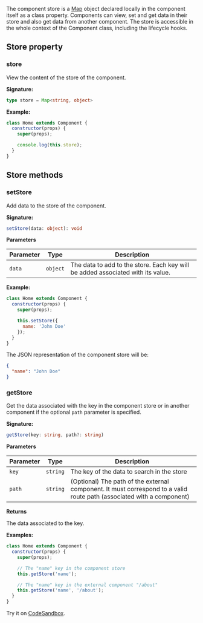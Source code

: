 <!-- markdownlint-disable MD041 -->

The component store is a [Map](https://developer.mozilla.org/en-US/docs/Web/JavaScript/Reference/Global_Objects/Map) object declared locally in the component itself as a class property. Components can view, set and get data in their store and also get data from another component. The store is accessible in the whole context of the Component class, including the lifecycle hooks.

## Store property

### store

View the content of the store of the component.

**Signature:**

<!-- prettier-ignore -->
```ts
type store = Map<string, object>
```

**Example:**

```js
class Home extends Component {
  constructor(props) {
    super(props);

    console.log(this.store);
  }
}
```

## Store methods​

### setStore

Add data to the store of the component.

**Signature:**

```ts
setStore(data: object): void
```

**Parameters**

| Parameter |   Type   | Description                                                                     |
| --------- | :------: | ------------------------------------------------------------------------------- |
| `data`    | `object` | The data to add to the store. Each key will be added associated with its value. |

**Example:**

```js
class Home extends Component {
  constructor(props) {
    super(props);

    this.setStore({
      name: 'John Doe'
    });
  }
}
```

The JSON representation of the component store will be:

```json
{
  "name": "John Doe"
}
```

### getStore

Get the data associated with the key in the component store or in another component if the optional `path` parameter is specified.

**Signature:**

```ts
getStore(key: string, path?: string)
```

**Parameters**

| Parameter |   Type   | Description                                                                                                           |
| --------- | :------: | --------------------------------------------------------------------------------------------------------------------- |
| `key`     | `string` | The key of the data to search in the store                                                                            |
| `path`    | `string` | (Optional) The path of the external component. It must correspond to a valid route path (associated with a component) |

**Returns**

The data associated to the key.

**Examples:**

```js
class Home extends Component {
  constructor(props) {
    super(props);

    // The "name" key in the component store
    this.getStore('name');

    // The "name" key in the external component "/about"
    this.getStore('name', '/about');
  }
}
```

Try it on [CodeSandbox](https://codesandbox.io).
